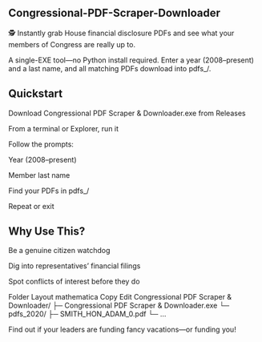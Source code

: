 Congressional-PDF-Scraper-Downloader
---------------------------------------

🕵️‍ Instantly grab House financial disclosure PDFs and see what your members of Congress are really up to.

A single-EXE tool—no Python install required. Enter a year (2008–present) and a last name, and all matching PDFs download into pdfs_<YEAR>/.


Quickstart
----------

Download Congressional PDF Scraper & Downloader.exe from Releases

From a terminal or Explorer, run it

Follow the prompts:

Year (2008–present)

Member last name

Find your PDFs in pdfs_<YEAR>/

Repeat or exit


Why Use This?
-------------

Be a genuine citizen watchdog

Dig into representatives’ financial filings

Spot conflicts of interest before they do

Folder Layout
mathematica
Copy
Edit
Congressional PDF Scraper & Downloader/
├─ Congressional PDF Scraper & Downloader.exe
└─ pdfs_2020/
   ├─ SMITH_HON_ADAM_0.pdf
   └─ …

Find out if your leaders are funding fancy vacations—or funding you!